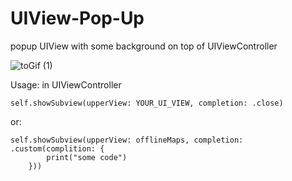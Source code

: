 # UIView-Pop-Up
popup UIView with some background on top of UIViewController

![toGif (1)](https://user-images.githubusercontent.com/47589216/138355621-275f0266-ff51-4bde-b79c-f508549c19e7.gif)

Usage:
in UIViewController

    self.showSubview(upperView: YOUR_UI_VIEW, completion: .close)

or:

    self.showSubview(upperView: offlineMaps, completion: .custom(complition: {
            print("some code")
        }))
